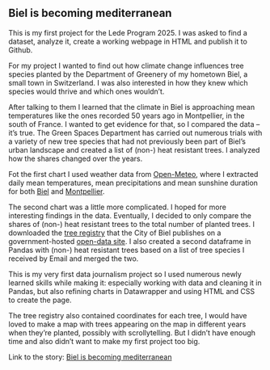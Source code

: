 ## Biel is becoming mediterranean

This is my first project for the Lede Program 2025. I was asked to find a dataset, analyze it, create a working webpage in HTML and publish it to Github.

For my project I wanted to find out how climate change influences tree species planted by the Department of Greenery of my hometown Biel, a small town in Switzerland. I was also interested in how they knew which species would thrive and which ones wouldn’t.

After talking to them I learned that the climate in Biel is approaching mean temperatures like the ones recorded 50 years ago in Montpellier, in the south of France. I wanted to get evidence for that, so I compared the data – it’s true. The Green Spaces Department has carried out numerous trials with a variety of new tree species that had not previously been part of Biel’s urban landscape and created a list of (non-) heat resistant trees. I analyzed how the shares changed over the years.

Fot the first chart I used weather data from [Open-Meteo](https://open-meteo.com/), where I extracted daily mean temperatures, mean precipitations and mean sunshine duration for both [Biel](https://github.com/fl0ppydiskk/trees_biel/blob/main/open_meteo_biel2.xlsx) and [Montpellier](https://github.com/fl0ppydiskk/trees_biel/blob/main/open-meteo-montpellier.xlsx).

The second chart was a little more complicated. I hoped for more interesting findings in the data. Eventually, I decided to only compare the shares of (non-) heat resistant trees to the total number of planted trees. I downloaded the [tree registry](https://www.biel-bienne.ch/de/baumkataster.html/3466) that the City of Biel publishes on a government-hosted [open-data site](https://opendata.swiss/de/dataset/baumkataster2). I also created a second dataframe in Pandas with (non-) heat resistant trees based on a list of tree species I received by Email and merged the two.

This is my very first data journalism project so I used numerous newly learned skills while making it: especially working with data and cleaning it in Pandas, but also refining charts in Datawrapper and using HTML and CSS to create the page.

The tree registry also contained coordinates for each tree, I would have loved to make a map with trees appearing on the map in different years when they’re planted, possibly with scrollytelling. But I didn’t have enough time and also didn’t want to make my first project too big.

Link to the story: [Biel is becoming mediterranean](https://fl0ppydiskk.github.io/trees_biel/)